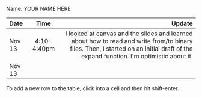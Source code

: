 Name: YOUR NAME HERE

| Date   |    Time     |                                                                                                                                                                               Update |
|:-------|:-----------:|-------------------------------------------------------------------------------------------------------------------------------------------------------------------------------------:|
| Nov 13 | 4:10-4:40pm | I looked at canvas and the slides and learned about how to read and write from/to binary files. Then, I started on an initial draft of the expand function. I'm optimistic about it. |
| Nov 13 |             |                                                                                                                                                                                      |


To add a new row to the table, click into a cell and then hit shift-enter.